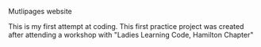 Mutlipages website




This is my first attempt at coding. 
This first practice project was created after attending a workshop with "Ladies Learning Code, Hamilton Chapter"


